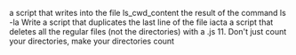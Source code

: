  a script that writes into the file ls_cwd_content the result of the command ls -la
Write a script that duplicates the last line of the file iacta
a script that deletes all the regular files (not the directories) with a .js
11. Don't just count your directories, make your directories count
